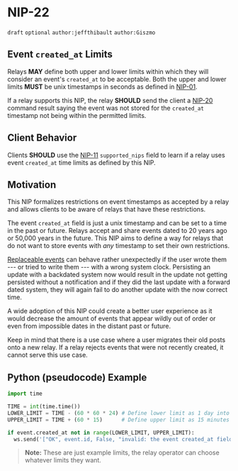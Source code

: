 # NIP-22

`draft` `optional` `author:jeffthibault` `author:Giszmo`

## Event `created_at` Limits

Relays **MAY** define both upper and lower limits within which they will consider an event's `created_at` to be acceptable.
Both the upper and lower limits **MUST** be unix timestamps in seconds as defined in [NIP-01](01.md).

If a relay supports this NIP, the relay **SHOULD** send the client a [NIP-20](20.md) command result saying the event was not stored for the `created_at` timestamp not being within the permitted limits.

## Client Behavior

Clients **SHOULD** use the [NIP-11](11.md) `supported_nips` field to learn if a relay uses event `created_at` time limits as defined by this NIP.

## Motivation

This NIP formalizes restrictions on event timestamps as accepted by a relay and allows clients to be aware of relays that have these restrictions.

The event `created_at` field is just a unix timestamp and can be set to a time in the past or future.
Relays accept and share events dated to 20 years ago or 50,000 years in the future.
This NIP aims to define a way for relays that do not want to store events with _any_ timestamp to set their own restrictions.

[Replaceable events](16.md#replaceable-events) can behave rather unexpectedly if the user wrote them --- or tried to write them --- with a wrong system clock.
Persisting an update with a backdated system now would result in the update not getting persisted without a notification and if they did the last update with a forward dated system, they will again fail to do another update with the now correct time.

A wide adoption of this NIP could create a better user experience as it would decrease the amount of events that appear wildly out of order or even from impossible dates in the distant past or future.

Keep in mind that there is a use case where a user migrates their old posts onto a new relay.
If a relay rejects events that were not recently created, it cannot serve this use case.

## Python (pseudocode) Example

```python
import time

TIME = int(time.time())
LOWER_LIMIT = TIME - (60 * 60 * 24) # Define lower limit as 1 day into the past
UPPER_LIMIT = TIME + (60 * 15)      # Define upper limit as 15 minutes into the future

if event.created_at not in range(LOWER_LIMIT, UPPER_LIMIT):
  ws.send('["OK", event.id, False, "invalid: the event created_at field is out of the acceptable range (-24h, +15min) for this relay"]')
```

> **Note:** These are just example limits, the relay operator can choose whatever limits they want.
